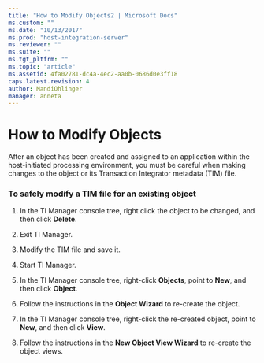 ```yaml
---
title: "How to Modify Objects2 | Microsoft Docs"
ms.custom: ""
ms.date: "10/13/2017"
ms.prod: "host-integration-server"
ms.reviewer: ""
ms.suite: ""
ms.tgt_pltfrm: ""
ms.topic: "article"
ms.assetid: 4fa02781-dc4a-4ec2-aa0b-0686d0e3ff18
caps.latest.revision: 4
author: MandiOhlinger
manager: anneta
---
```

# How to Modify Objects
After an object has been created and assigned to an application within the host-initiated processing environment, you must be careful when making changes to the object or its Transaction Integrator metadata (TIM) file.  
  
### To safely modify a TIM file for an existing object  
  
1.  In the TI Manager console tree, right click the object to be changed, and then click **Delete**.  
  
2.  Exit TI Manager.  
  
3.  Modify the TIM file and save it.  
  
4.  Start TI Manager.  
  
5.  In the TI Manager console tree, right-click **Objects**, point to **New**, and then click **Object**.  
  
6.  Follow the instructions in the **Object Wizard** to re-create the object.  
  
7.  In the TI Manager console tree, right-click the re-created object, point to **New**, and then click **View**.  
  
8.  Follow the instructions in the **New Object View Wizard** to re-create the object views.